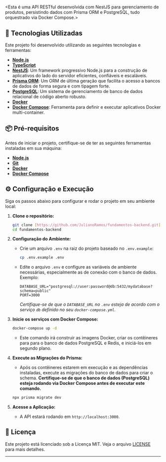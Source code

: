 # <Fundamentos Back-end>

<Esta é uma API RESTful desenvolvida com NestJS para gerenciamento de produtos, persistindo dados com Prisma ORM e PostgreSQL, tudo orquestrado via Docker Compose.>

## 🚀 Tecnologias Utilizadas

Este projeto foi desenvolvido utilizando as seguintes tecnologias e ferramentas:

* **[Node.js](https://nodejs.org/)**
* **[TypeScript](https://www.typescriptlang.org/)**
* **[NestJS](https://nestjs.com/)**: Um framework progressivo Node.js para a construção de aplicativos do lado do servidor eficientes, confiáveis e escaláveis.
* **[Prisma ORM](https://www.prisma.io/)**: Um ORM de última geração que facilita o acesso a bancos de dados de forma segura e com tipagem forte.
* **[PostgreSQL](https://www.postgresql.org/)**: Um sistema de gerenciamento de banco de dados relacional de código aberto robusto.
* **[Docker](https://www.docker.com/)**
* **[Docker Compose](https://docs.docker.com/compose/)**: Ferramenta para definir e executar aplicativos Docker multi-container.

## 📦 Pré-requisitos

Antes de iniciar o projeto, certifique-se de ter as seguintes ferramentas instaladas em sua máquina:

* **[Node.js](https://nodejs.org/)**
* **[Git](https://git-scm.com/)**
* **[Docker](https://www.docker.com/products/docker-desktop)**
* **[Docker Compose](https://docs.docker.com/compose/install/)**

## ⚙️ Configuração e Execução

Siga os passos abaixo para configurar e rodar o projeto em seu ambiente local:

1.  **Clone o repositório:**
    ```bash
    git clone [https://github.com/JulianoRamos/fundamentos-backend.git](https://github.com/JulianoRamos/fundamentos-backend.git)
    cd fundamentos-backend
    ```

2.  **Configuração do Ambiente:**
    * Crie um arquivo `.env` na raiz do projeto baseado no `.env.example`:
        ```bash
        cp .env.example .env
        ```
    * Edite o arquivo `.env` e configure as variáveis de ambiente necessárias, especialmente as de conexão com o banco de dados. Exemplo:
        ```env
        DATABASE_URL="postgresql://user:password@db:5432/mydatabase?schema=public"
        PORT=3000
        ```
        *Certifique-se de que o `DATABASE_URL` no `.env` esteja de acordo com o serviço `db` definido no seu `docker-compose.yml`.*

3.  **Inicie os serviços com Docker Compose:**
    ```bash
    docker-compose up -d
    ```
    * Este comando irá construir as imagens Docker, criar os contêineres para para o banco de dados PostgreSQL e Redis, e iniciá-los em segundo plano.

4.  **Execute as Migrações do Prisma:**
    * Após os contêineres estarem em execução e as dependências instaladas, execute as migrações do banco de dados para criar o schema. **Certifique-se de que o banco de dados (PostgreSQL) esteja rodando via Docker Compose antes de executar este comando.**
    ```bash
    npx prisma migrate dev
    ```

5.  **Acesse a Aplicação:**
    * A API estará rodando em `http://localhost:3000`.

## 📝 Licença

Este projeto está licenciado sob a Licença MIT. Veja o arquivo [LICENSE](LICENSE) para mais detalhes.

---